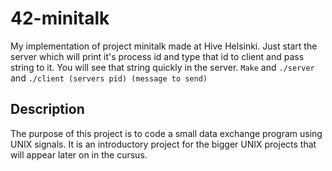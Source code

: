 # 42-minitalk
My implementation of project minitalk made at Hive Helsinki.
Just start the server which will print it's process id and type that id to client and pass string to it. You will see that string quickly in the server.
`Make` and `./server` and `./client (servers pid) (message to send)`
## Description ##
The purpose of this project is to code a small data exchange program using UNIX signals. It is an introductory project for the bigger UNIX projects that will appear later on in the cursus.
